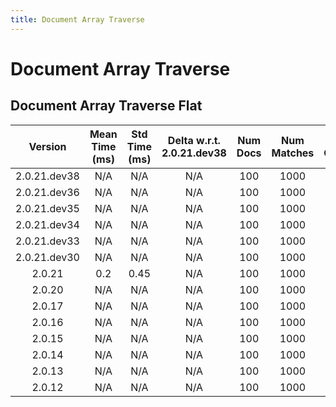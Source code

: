 ```yaml
---
title: Document Array Traverse
---
```

# Document Array Traverse

## Document Array Traverse Flat

| Version | Mean Time (ms) | Std Time (ms) | Delta w.r.t. 2.0.21.dev38 | Num Docs | Num Matches | Num Chunks | Traversal Paths | Memmap | Iterations |
| :---: | :---: | :---: | :---: | :---: | :---: | :---: | :---: | :---: | :---: |
| 2.0.21.dev38 | N/A | N/A | N/A | 100 | 1000 | 1000 | ['m'] | True | 5 |
| 2.0.21.dev36 | N/A | N/A | N/A | 100 | 1000 | 1000 | ['m'] | True | 5 |
| 2.0.21.dev35 | N/A | N/A | N/A | 100 | 1000 | 1000 | ['m'] | True | 5 |
| 2.0.21.dev34 | N/A | N/A | N/A | 100 | 1000 | 1000 | ['m'] | True | 5 |
| 2.0.21.dev33 | N/A | N/A | N/A | 100 | 1000 | 1000 | ['m'] | True | 5 |
| 2.0.21.dev30 | N/A | N/A | N/A | 100 | 1000 | 1000 | ['m'] | True | 5 |
| 2.0.21 | 0.2 | 0.45 | N/A | 100 | 1000 | 1000 | ['m'] | True | 5 |
| 2.0.20 | N/A | N/A | N/A | 100 | 1000 | 1000 | ['m'] | True | 5 |
| 2.0.17 | N/A | N/A | N/A | 100 | 1000 | 1000 | ['m'] | True | 5 |
| 2.0.16 | N/A | N/A | N/A | 100 | 1000 | 1000 | ['m'] | True | 5 |
| 2.0.15 | N/A | N/A | N/A | 100 | 1000 | 1000 | ['m'] | True | 5 |
| 2.0.14 | N/A | N/A | N/A | 100 | 1000 | 1000 | ['m'] | True | 5 |
| 2.0.13 | N/A | N/A | N/A | 100 | 1000 | 1000 | ['m'] | True | 5 |
| 2.0.12 | N/A | N/A | N/A | 100 | 1000 | 1000 | ['m'] | True | 5 |

